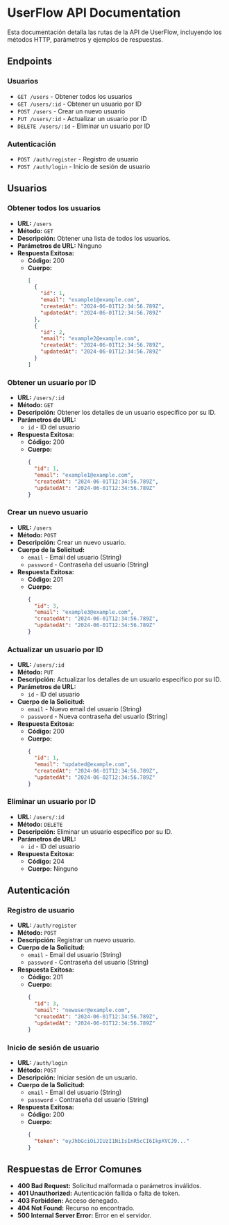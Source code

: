 
# UserFlow API Documentation

Esta documentación detalla las rutas de la API de UserFlow, incluyendo los métodos HTTP, parámetros y ejemplos de respuestas.

## Endpoints

### Usuarios
- `GET /users` - Obtener todos los usuarios
- `GET /users/:id` - Obtener un usuario por ID
- `POST /users` - Crear un nuevo usuario
- `PUT /users/:id` - Actualizar un usuario por ID
- `DELETE /users/:id` - Eliminar un usuario por ID

### Autenticación
- `POST /auth/register` - Registro de usuario
- `POST /auth/login` - Inicio de sesión de usuario

## Usuarios

### Obtener todos los usuarios

- **URL:** `/users`
- **Método:** `GET`
- **Descripción:** Obtener una lista de todos los usuarios.
- **Parámetros de URL:** Ninguno
- **Respuesta Exitosa:**
  - **Código:** 200
  - **Cuerpo:**
    ```json
    [
      {
        "id": 1,
        "email": "example1@example.com",
        "createdAt": "2024-06-01T12:34:56.789Z",
        "updatedAt": "2024-06-01T12:34:56.789Z"
      },
      {
        "id": 2,
        "email": "example2@example.com",
        "createdAt": "2024-06-01T12:34:56.789Z",
        "updatedAt": "2024-06-01T12:34:56.789Z"
      }
    ]
    ```

### Obtener un usuario por ID

- **URL:** `/users/:id`
- **Método:** `GET`
- **Descripción:** Obtener los detalles de un usuario específico por su ID.
- **Parámetros de URL:**
  - `id` - ID del usuario
- **Respuesta Exitosa:**
  - **Código:** 200
  - **Cuerpo:**
    ```json
    {
      "id": 1,
      "email": "example1@example.com",
      "createdAt": "2024-06-01T12:34:56.789Z",
      "updatedAt": "2024-06-01T12:34:56.789Z"
    }
    ```

### Crear un nuevo usuario

- **URL:** `/users`
- **Método:** `POST`
- **Descripción:** Crear un nuevo usuario.
- **Cuerpo de la Solicitud:**
  - `email` - Email del usuario (String)
  - `password` - Contraseña del usuario (String)
- **Respuesta Exitosa:**
  - **Código:** 201
  - **Cuerpo:**
    ```json
    {
      "id": 3,
      "email": "example3@example.com",
      "createdAt": "2024-06-01T12:34:56.789Z",
      "updatedAt": "2024-06-01T12:34:56.789Z"
    }
    ```

### Actualizar un usuario por ID

- **URL:** `/users/:id`
- **Método:** `PUT`
- **Descripción:** Actualizar los detalles de un usuario específico por su ID.
- **Parámetros de URL:**
  - `id` - ID del usuario
- **Cuerpo de la Solicitud:**
  - `email` - Nuevo email del usuario (String)
  - `password` - Nueva contraseña del usuario (String)
- **Respuesta Exitosa:**
  - **Código:** 200
  - **Cuerpo:**
    ```json
    {
      "id": 1,
      "email": "updated@example.com",
      "createdAt": "2024-06-01T12:34:56.789Z",
      "updatedAt": "2024-06-02T12:34:56.789Z"
    }
    ```

### Eliminar un usuario por ID

- **URL:** `/users/:id`
- **Método:** `DELETE`
- **Descripción:** Eliminar un usuario específico por su ID.
- **Parámetros de URL:**
  - `id` - ID del usuario
- **Respuesta Exitosa:**
  - **Código:** 204
  - **Cuerpo:** Ninguno

## Autenticación

### Registro de usuario

- **URL:** `/auth/register`
- **Método:** `POST`
- **Descripción:** Registrar un nuevo usuario.
- **Cuerpo de la Solicitud:**
  - `email` - Email del usuario (String)
  - `password` - Contraseña del usuario (String)
- **Respuesta Exitosa:**
  - **Código:** 201
  - **Cuerpo:**
    ```json
    {
      "id": 3,
      "email": "newuser@example.com",
      "createdAt": "2024-06-01T12:34:56.789Z",
      "updatedAt": "2024-06-01T12:34:56.789Z"
    }
    ```

### Inicio de sesión de usuario

- **URL:** `/auth/login`
- **Método:** `POST`
- **Descripción:** Iniciar sesión de un usuario.
- **Cuerpo de la Solicitud:**
  - `email` - Email del usuario (String)
  - `password` - Contraseña del usuario (String)
- **Respuesta Exitosa:**
  - **Código:** 200
  - **Cuerpo:**
    ```json
    {
      "token": "eyJhbGciOiJIUzI1NiIsInR5cCI6IkpXVCJ9..."
    }
    ```

## Respuestas de Error Comunes

- **400 Bad Request:** Solicitud malformada o parámetros inválidos.
- **401 Unauthorized:** Autenticación fallida o falta de token.
- **403 Forbidden:** Acceso denegado.
- **404 Not Found:** Recurso no encontrado.
- **500 Internal Server Error:** Error en el servidor.